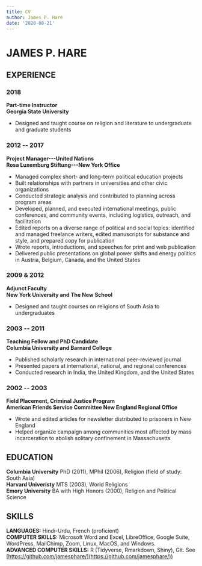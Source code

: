 ```yaml
---
title: CV
author: James P. Hare
date: '2020-08-21'
---
```


# JAMES P. HARE  
## EXPERIENCE

### 2018
**Part-time Instructor**  
**Georgia State University**  
- Designed and taught course on religion and literature to undergraduate and graduate students

### 2012 -- 2017  
**Project Manager---United Nations**  
**Rosa Luxemburg Stiftung---New York Office**   
- Managed complex short- and long-term political education projects
- Built relationships with partners in universities and other civic organizations
- Conducted strategic analysis and contributed to planning across program areas
- Developed, planned, and executed international meetings, public conferences, and community events, including logistics, outreach, and facilitation
- Edited reports on a diverse range of political and social topics: identified and managed freelance writers, edited manuscripts for substance and style, and prepared copy for publication
- Wrote reports, introductions, and speeches for print and web publication
- Delivered public presentations on global power shifts and energy politics in Austria, Belgium, Canada, and the United States

### 2009 & 2012 
**Adjunct Faculty**  
**New York University and The New School**  
-   Designed and taught courses on religions of South Asia to undergraduates

### 2003 -- 2011  
**Teaching Fellow and PhD Candidate**  
**Columbia University and Barnard College**  
- Published scholarly research in international peer-reviewed journal
- Presented papers at international, national, and regional conferences
- Conducted research in India, the United Kingdom, and the United States

### 2002 -- 2003  
**Field Placement, Criminal Justice Program**  
**American Friends Service Committee New England Regional Office**  
- Wrote and edited articles for newsletter distributed to prisoners in New England
-   Helped organize campaign among communities most affected by mass incarceration to abolish solitary confinement in Massachusetts
  
  
## EDUCATION

**Columbia University** PhD (2011), MPhil (2006), Religion (field of study: South Asia)  
**Harvard Univeristy** MTS (2003), World Religions  
**Emory University** BA with High Honors (2000), Religion and Political Science

## SKILLS

**LANGUAGES:** Hindi-Urdu, French (proficient)  
**COMPUTER SKILLS:** Microsoft Word and Excel, LibreOffice, Google Suite, WordPress, MailChimp, Zoom, Linux, MacOS, and Windows.  
**ADVANCED COMPUTER SKILLS:** R (Tidyverse, Rmarkdown, Shiny), Git. See
[https://github.com/jamesphare/](https://github.com/jamesphare/))
